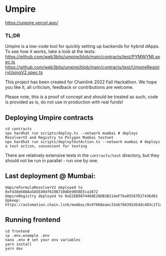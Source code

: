 # Umpire

https://umpire.vercel.app/

### TL;DR
Umpire is a low-code tool for quickly setting up backends for hybrid dApps. To see how it works, take a look at the tests:
https://github.com/web3bits/umpire/blob/main/contracts/test/PYMWYMI.spec.ts
https://github.com/web3bits/umpire/blob/main/contracts/test/UmpireRegistryUsingV2.spec.ts

This project has been created for Chainlink 2022 Fall Hackathon. We hope you like it, all criticism, feedback or contributions are welcome.

Please note, this is a proof of concept and should be treated as such, code is provided as is, do not use in production with real funds!

## Deploying Umpire contracts

```shell
cd contracts
npx hardhat run scripts/deploy.ts --network mumbai # deploys ResolverV2 and Registry to Polygon Mumbai testnet
npx hardhat run scripts/deployTestAction.ts --network mumbai # deploys a test action, convenient for testing
```

There are relatively extensive tests in the `contracts/test` directory, but they should not be run in parallel - run one by one.

## Last deployment @ Mumbai:

```
UmpireFormulaResolverV2 deployed to 0xF438eb88Aa5A5E494f6196710dDe9858E5ca1672
UmpireRegistry deployed to 0xE2EB9874468E26DB1B114eF7ba85567D17436d61
Upkeep: https://automation.chain.link/mumbai/0x97868eaec31eb78439245ddc483c1f1a47e18a8a25cedb573757c3f56f6890cc 
```

## Running frontend

```shell
cd frontend
cp .env.example .env
nano .env # set your env variables
yarn install
yarn dev
```
